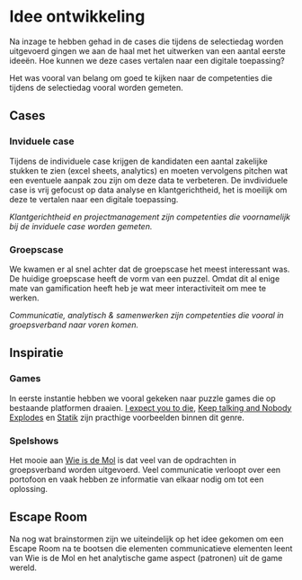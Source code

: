 # Idee ontwikkeling

Na inzage te hebben gehad in de cases die tijdens de selectiedag worden uitgevoerd gingen we aan de haal met het uitwerken van een aantal eerste ideeën. Hoe kunnen we deze cases vertalen naar een digitale toepassing?

Het was vooral van belang om goed te kijken naar de competenties die tijdens de selectiedag vooral worden gemeten.

## Cases

### Inviduele case
Tijdens de individuele case krijgen de kandidaten een aantal zakelijke stukken te zien (excel sheets, analytics) en moeten vervolgens pitchen wat een eventuele aanpak zou zijn om deze data te verbeteren. De invdividuele case is vrij gefocust op data analyse en klantgerichtheid, het is moeilijk om deze te vertalen naar een digitale toepassing.

*Klantgerichtheid en projectmanagement zijn competenties die voornamelijk bij de inviduele case worden gemeten.*

### Groepscase
We kwamen er al snel achter dat de groepscase het meest interessant was. De huidige groepscase heeft de vorm van een puzzel. Omdat dit al enige mate van gamification heeft heb je wat meer interactiviteit om mee te werken.

*Communicatie, analytisch & samenwerken zijn competenties die vooral in groepsverband naar voren komen.* 

## Inspiratie

### Games

In eerste instantie hebben we vooral gekeken naar puzzle games die op bestaande platformen draaien. [I expect you to die](https://iexpectyoutodie.schellgames.com/), [Keep talking and Nobody Explodes](http://www.keeptalkinggame.com/) en [Statik](http://statik.institute/) zijn practhige voorbeelden binnen dit genre.

### Spelshows
Het mooie aan [Wie is de Mol](https://wieisdemol.avrotros.nl/home/) is dat veel van de opdrachten in groepsverband worden uitgevoerd. Veel communicatie verloopt over een portofoon en vaak hebben ze informatie van elkaar nodig om tot een oplossing.

## Escape Room
Na nog wat brainstormen zijn we uiteindelijk op het idee gekomen om een Escape Room na te bootsen die elementen communicatieve elementen leent van Wie is de Mol en het analytische game aspect (patronen) uit de game wereld.